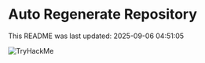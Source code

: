 # Auto Regenerate Repository

This README was last updated: 2025-09-06 04:51:05

 ![TryHackMe](https://tryhackme.com/badge/533634)